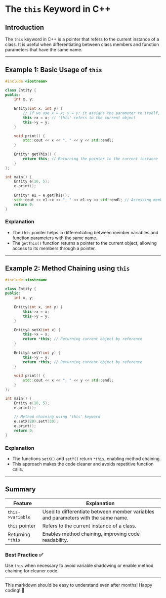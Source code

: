 # The `this` Keyword in C++

## Introduction
The `this` keyword in C++ is a pointer that refers to the current instance of a class. It is useful when differentiating between class members and function parameters that have the same name.

---

## Example 1: Basic Usage of `this`
```cpp
#include <iostream>

class Entity {
public:
    int x, y;
    
    Entity(int x, int y) {
        // If we use x = x; y = y; it assigns the parameter to itself, causing unintended behavior.
        this->x = x; // 'this' refers to the current object
        this->y = y;
    }

    void print() {
        std::cout << x << ", " << y << std::endl;
    }
    
    Entity* getThis() {
        return this; // Returning the pointer to the current instance
    }
};

int main() {
    Entity e(10, 5);
    e.print();
    
    Entity* e1 = e.getThis();
    std::cout << e1->x << ", " << e1->y << std::endl; // Accessing members through the returned pointer
    return 0;
}
```

### Explanation
- The `this` pointer helps in differentiating between member variables and function parameters with the same name.
- The `getThis()` function returns a pointer to the current object, allowing access to its members through a pointer.

---

## Example 2: Method Chaining using `this`
```cpp
#include <iostream>

class Entity {
public:
    int x, y;
    
    Entity(int x, int y) {
        this->x = x;
        this->y = y;
    }

    Entity& setX(int x) {
        this->x = x;
        return *this; // Returning current object by reference
    }
    
    Entity& setY(int y) {
        this->y = y;
        return *this; // Returning current object by reference
    }
    
    void print() {
        std::cout << x << ", " << y << std::endl;
    }
};

int main() {
    Entity e(10, 5);
    e.print();
    
    // Method chaining using 'this' keyword
    e.setX(20).setY(30);
    e.print();
    return 0;
}
```

### Explanation
- The functions `setX()` and `setY()` return `*this`, enabling method chaining.
- This approach makes the code cleaner and avoids repetitive function calls.

---

## Summary
| Feature | Explanation |
|---------|------------|
| `this->variable` | Used to differentiate between member variables and parameters with the same name. |
| `this` pointer | Refers to the current instance of a class. |
| Returning `*this` | Enables method chaining, improving code readability. |

### Best Practice ✅
Use `this` when necessary to avoid variable shadowing or enable method chaining for cleaner code.

---

This markdown should be easy to understand even after months! Happy coding! 🚀

